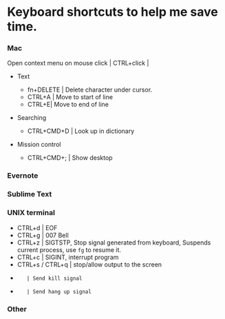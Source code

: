 # Keyboard shortcuts to help me save time.

### Mac

Open context menu on mouse click | CTRL+click |

* Text
    * fn+DELETE | Delete character under cursor.
    * CTRL+A | Move to start of line
    * CTRL+E| Move to end of line

* Searching
    * CTRL+CMD+D | Look up in dictionary

* Mission control
    * CTRL+CMD+; | Show desktop
  

### Evernote


### Sublime Text

### UNIX terminal

* CTRL+d | EOF
* CTRL+g | 007 Bell
* CTRL+z | SIGTSTP,  Stop signal generated from keyboard, Suspends current process, use `fg` to resume it.
* CTRL+c |  SIGINT, interrupt program
* CTRL+s / CTRL+q | stop/allow output to the screen 
*        | Send kill signal
*        | Send hang up signal

### Other


